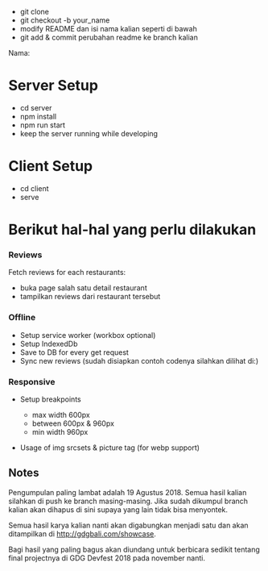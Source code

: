 - git clone
- git checkout -b your_name
- modify README dan isi nama kalian seperti di bawah
- git add & commit perubahan readme ke branch kalian

Nama:

# Server Setup
- cd server
- npm install
- npm run start
- keep the server running while developing

# Client Setup
- cd client
- serve

# Berikut hal-hal yang perlu dilakukan

### Reviews
Fetch reviews for each restaurants:
- buka page salah satu detail restaurant
- tampilkan reviews dari restaurant tersebut

### Offline
- Setup service worker (workbox optional)
- Setup IndexedDb
- Save to DB for every get request
- Sync new reviews (sudah disiapkan contoh codenya silahkan dilihat di:)

### Responsive 
- Setup breakpoints
  - max width 600px
  - between 600px & 960px
  - min width 960px

- Usage of img srcsets & picture tag (for webp support)


## Notes
Pengumpulan paling lambat adalah 19 Agustus 2018.
Semua hasil kalian silahkan di push ke branch masing-masing.
Jika sudah dikumpul branch kalian akan dihapus di sini supaya yang lain tidak bisa menyontek.

Semua hasil karya kalian nanti akan digabungkan menjadi satu dan akan ditampilkan di http://gdgbali.com/showcase.

Bagi hasil yang paling bagus akan diundang untuk berbicara sedikit tentang final projectnya di GDG Devfest 2018 pada november nanti.